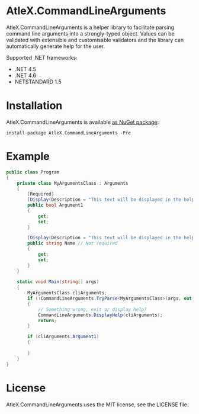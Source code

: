 # AtleX.CommandLineArguments

AtleX.CommandLineArguments is a helper library to facilitate parsing command line arguments into a strongly-typed object. Values can be validated with extensible
and customisable validators and the library can automatically generate help for the user.

Supported .NET frameworks:
* .NET 4.5
* .NET 4.6
* NETSTANDARD 1.5

# Installation

AtleX.CommandLineArguments is available [as NuGet package](https://www.nuget.org/packages/AtleX.CommandLineArguments/):

```
install-package AtleX.CommandLineArguments -Pre
```


# Example

```csharp
public class Program
{
	private class MyArgumentsClass : Arguments
	{
		[Required]
		[Display(Description = "This text will be displayed in the help, when requested")]
		public bool Argument1
		{
			get;
			set;
		}

		[Display(Description = "This text will be displayed in the help, when requested")]
		public string Name // Not required
		{
			get;
			set;
		}
	}
	
	static void Main(string[] args)
	{
		MyArgumentsClass cliArguments;
		if (!CommandLineArguments.TryParse<MyArgumentsClass>(args, out cliArguments))
		{
			// Something wrong, exit or display help?
			CommandLineArguments.DisplayHelp(cliArguments);
			return;
		}

		if (cliArguments.Argument1)
		{
		
		}
	}
}
```

# License

AtleX.CommandLineArguments uses the MIT license, see the LICENSE file.

